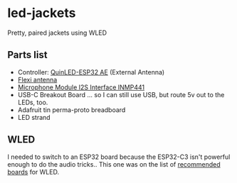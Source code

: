 # led-jackets
Pretty, paired jackets using WLED

## Parts list

- Controller: [QuinLED-ESP32 AE](https://www.drzzs.com/shop/quinled-esp32/?attribute_pa_hardwareplatform=external-antenna) (External Antenna)
- [Flexi antenna](https://www.digikey.com/en/products/detail/molex/1461531200/8543421)
- [Microphone Module I2S Interface INMP441](https://www.amazon.com/dp/B09X3216DN?ref=ppx_yo2ov_dt_b_product_details&th=1)
- USB-C Breakout Board ... so I can still use USB, but route 5v out to the LEDs, too.
- Adafruit tin perma-proto breadboard
- LED strand


## WLED

I needed to switch to an ESP32 board because the ESP32-C3 isn't powerful enough to do the audio tricks.. This one was on the list of [recommended boards](https://kno.wled.ge/basics/compatible-controllers/#raw-esp8266esp32-boards) for WLED.


